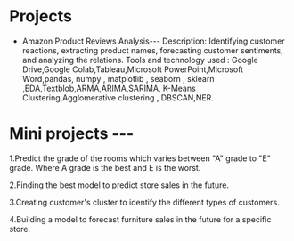 # Projects

* Amazon Product Reviews Analysis---
  Description: Identifying customer reactions, extracting product names, forecasting customer sentiments, and analyzing the relations.
  Tools and technology used : Google Drive,Google Colab,Tableau,Microsoft PowerPoint,Microsoft Word,pandas, numpy , matplotlib , seaborn , sklearn          
  ,EDA,Textblob,ARMA,ARIMA,SARIMA, K-Means Clustering,Agglomerative clustering , DBSCAN,NER.


# Mini projects ---

  1.Predict the grade of the rooms which varies between "A" grade to "E" grade. Where A grade is the best and E is the worst.
  
  2.Finding the best model to predict store sales in the future.
  
  3.Creating customer's cluster to identify the different types of customers.
  
  4.Building a model to forecast furniture sales in the future for a specific store.
